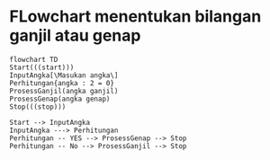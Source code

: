 # FLowchart menentukan bilangan ganjil atau genap

```mermaid
flowchart TD
Start(((start)))
InputAngka[\Masukan angka\]
Perhitungan{angka : 2 = 0}
ProsessGanjil(angka ganjil)
ProsessGenap(angka genap)
Stop(((stop)))

Start --> InputAngka
InputAngka ---> Perhitungan
Perhitungan -- YES --> ProsessGenap --> Stop
Perhitungan -- No --> ProsessGanjil --> Stop

```
